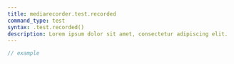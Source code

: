 ```yaml
---
title: mediarecorder.test.recorded
command_type: test
syntax: .test.recorded()
description: Lorem ipsum dolor sit amet, consectetur adipiscing elit.
---
```


```javascript
// example
```